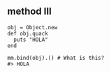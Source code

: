 ##  method III

```
obj = Object.new
def obj.quack
  puts "HOLA"
end

mm.bind(obj).() # What is this?
#> HOLA
```
